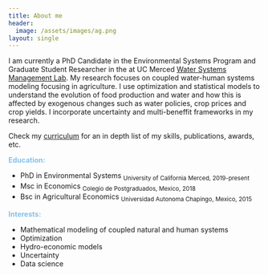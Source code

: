 ```yaml
---
title: About me
header:
  image: /assets/images/ag.png
layout: single
---
```



<meta name="viewport" content="width=device-width, initial-scale=1">
<script src="https://kit.fontawesome.com/a076d05399.js" crossorigin="anonymous"></script>
<!--Get your own code at fontawesome.com-->


I am currently a PhD Candidate in the Environmental Systems Program and Graduate Student Researcher in the  at UC Merced <a href="https://www.wsm.ucmerced.edu/">Water Systems Management Lab</a>. My research focuses on coupled water-human systems modeling focusing in agriculture. I use optimization and statistical models to understand the evolution of food production and water and how this is affected by exogenous changes such as water policies, crop prices and crop yields. I incorporate uncertainty and multi-beneffit frameworks in my research. 



Check my [curriculum](https://github.com/josemrodriguezf/josemrodriguezf.github.io/raw/master/assets/pdf/Jose_Rodriguez_CV.pdf) for an in depth list of my skills, publications, awards, etc. 


<p style="color:#85c1e9;"><b><i class="fas fa-graduation-cap"></i> Education:</b></p>

- PhD in Environmental Systems
  <sub>University of California Merced, 2019-present</sub>
- Msc in Economics
 <sub>Colegio de Postgraduados, Mexico, 2018</sub>
- Bsc in Agricultural Economics
  <sub>Universidad Autonoma Chapingo, Mexico, 2015</sub>

<p style="color:#85c1e9;"><b><i class="fas fa-hiking"></i> Interests:</b><p>

- Mathematical modeling of coupled natural and human systems
- Optimization
- Hydro-economic models
- Uncertainty
- Data science


